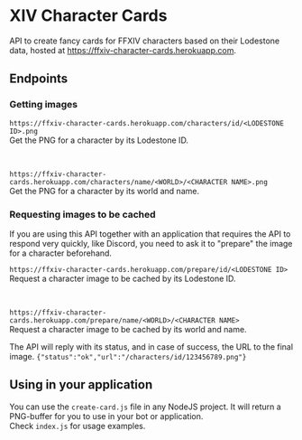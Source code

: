 # XIV Character Cards

API to create fancy cards for FFXIV characters based on their Lodestone data, hosted at https://ffxiv-character-cards.herokuapp.com.

## Endpoints

### Getting images

``https://ffxiv-character-cards.herokuapp.com/characters/id/<LODESTONE ID>.png``
<br>Get the PNG for a character by its Lodestone ID.

<br>

``https://ffxiv-character-cards.herokuapp.com/characters/name/<WORLD>/<CHARACTER NAME>.png``
<br>Get the PNG for a character by its world and name.

### Requesting images to be cached
If you are using this API together with an application that requires the API to respond very quickly, like Discord, you need to ask it to "prepare" the image for a character beforehand.

``https://ffxiv-character-cards.herokuapp.com/prepare/id/<LODESTONE ID>``
<br>Request a character image to be cached by its Lodestone ID.

<br>

``https://ffxiv-character-cards.herokuapp.com/prepare/name/<WORLD>/<CHARACTER NAME>``
<br>Request a character image to be cached by its world and name.

The API will reply with its status, and in case of success, the URL to the final image.
``{"status":"ok","url":"/characters/id/123456789.png"}``

## Using in your application

You can use the ``create-card.js`` file in any NodeJS project. It will return a PNG-buffer for you to use in your bot or application.<br>Check ``index.js`` for usage examples.
